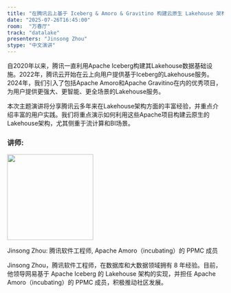```yaml
---
title: "在腾讯云上基于 Iceberg & Amoro & Gravitino 构建云原生 Lakehouse 架构"
date: "2025-07-26T16:45:00"
room:  "万春厅"
track: "datalake"
presenters: "Jinsong Zhou"
stype: "中文演讲"
---
```


自2020年以来，腾讯一直利用Apache Iceberg构建其Lakehouse数据基础设施。2022年，腾讯云开始在云上向用户提供基于Iceberg的Lakehouse服务。2024年，我们引入了包括Apache Amoro和Apache Gravitino在内的优秀项目，为用户提供更强大、更智能、更全场景的Lakehouse服务。

本次主题演讲将分享腾讯云多年来在Lakehouse架构方面的丰富经验，并重点介绍丰富的用户实践。我们将重点演示如何利用这些Apache项目构建云原生的Lakehouse架构，尤其侧重于流计算和BI场景。

### 讲师:

<img src="https://sessionize.com/image/427b-400o400o1-XCDWSeV9FXWG42HjVudX9.jpg" width="200" />

Jinsong Zhou: 腾讯软件工程师, Apache Amoro（incubating）的 PPMC 成员

Jinsong Zhou，腾讯软件工程师，在数据库和大数据领域拥有 8 年经验。目前，他领导网易基于 Apache Iceberg 的 Lakehouse 架构的实现，并担任 Apache Amoro（incubating）的 PPMC 成员，积极推动社区发展。